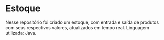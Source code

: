 # Estoque
Nesse repositório foi criado um estoque, com entrada e saída de produtos com seus respectivos valores, atualizados em tempo real. Linguagem utilizada: Java.
